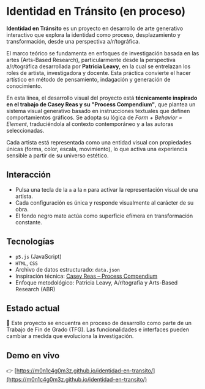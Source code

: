 # Identidad en Tránsito (en proceso)

**Identidad en Tránsito** es un proyecto en desarrollo de arte generativo interactivo que explora la identidad como proceso, desplazamiento y transformación, desde una perspectiva a/r/tográfica.

El marco teórico se fundamenta en enfoques de investigación basada en las artes (Arts-Based Research), particularmente desde la perspectiva a/r/tográfica desarrollada por **Patricia Leavy**, en la cual se entrelazan los roles de artista, investigadora y docente. Esta práctica convierte el hacer artístico en método de pensamiento, indagación y generación de conocimiento.

En esta línea, el desarrollo visual del proyecto está **técnicamente inspirado en el trabajo de Casey Reas y su "Process Compendium"**, que plantea un sistema visual generativo basado en instrucciones textuales que definen comportamientos gráficos. Se adopta su lógica de *Form + Behavior = Element*, traduciéndola al contexto contemporáneo y a las autoras seleccionadas.

Cada artista está representada como una entidad visual con propiedades únicas (forma, color, escala, movimiento), lo que activa una experiencia sensible a partir de su universo estético.

## Interacción

- Pulsa una tecla de la `a` a la `m` para activar la representación visual de una artista.
- Cada configuración es única y responde visualmente al carácter de su obra.
- El fondo negro mate actúa como superficie efímera en transformación constante.

## Tecnologías

- `p5.js` (JavaScript)
- `HTML`, `CSS`
- Archivo de datos estructurado: `data.json`
- Inspiración técnica: [Casey Reas – Process Compendium](https://github.com/REAS/studio/blob/master/ProcessCompendium.md)
- Enfoque metodológico: Patricia Leavy, A/r/tografía y Arts-Based Research (ABR)

## Estado actual

🚧 Este proyecto se encuentra en proceso de desarrollo como parte de un Trabajo de Fin de Grado (TFG). Las funcionalidades e interfaces pueden cambiar a medida que evoluciona la investigación.

## Demo en vivo

👉 [https://m0n1c4g0m3z.github.io/identidad-en-transito/](https://m0n1c4g0m3z.github.io/identidad-en-transito/)
